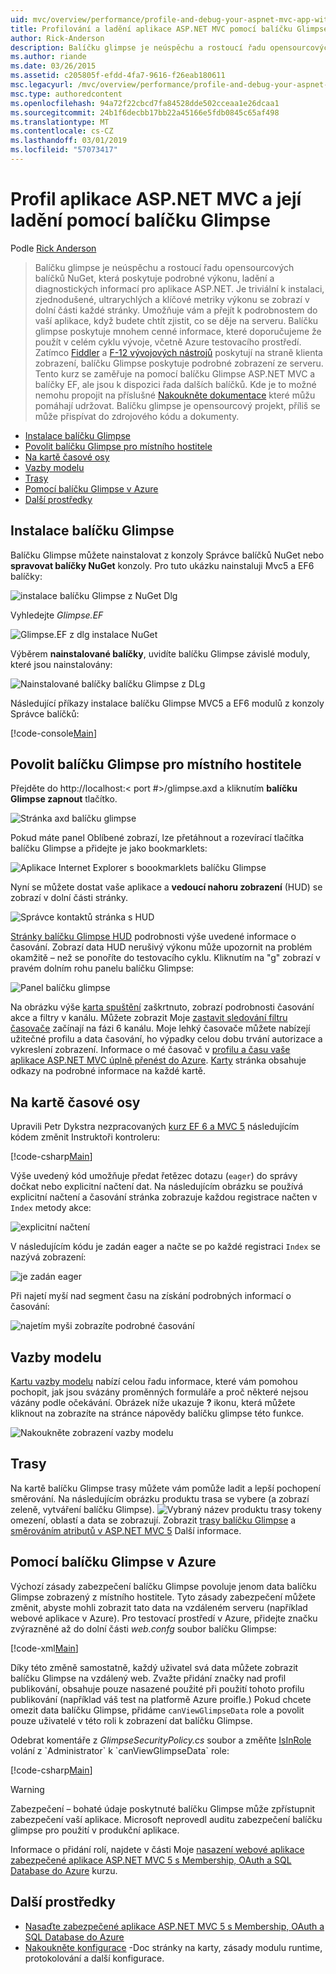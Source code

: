 ```yaml
---
uid: mvc/overview/performance/profile-and-debug-your-aspnet-mvc-app-with-glimpse
title: Profilování a ladění aplikace ASP.NET MVC pomocí balíčku Glimpse | Dokumentace Microsoftu
author: Rick-Anderson
description: Balíčku glimpse je neúspěchu a rostoucí řadu opensourcových balíčků NuGet, která poskytuje podrobné výkonu, ladění a diagnostických informací pro ASP.NET...
ms.author: riande
ms.date: 03/26/2015
ms.assetid: c205805f-efdd-4fa7-9616-f26eab180611
msc.legacyurl: /mvc/overview/performance/profile-and-debug-your-aspnet-mvc-app-with-glimpse
msc.type: authoredcontent
ms.openlocfilehash: 94a72f22cbcd7fa84528dde502cceaa1e26dcaa1
ms.sourcegitcommit: 24b1f6decbb17bb22a45166e5fdb0845c65af498
ms.translationtype: MT
ms.contentlocale: cs-CZ
ms.lasthandoff: 03/01/2019
ms.locfileid: "57073417"
---
```

<a name="profile-and-debug-your-aspnet-mvc-app-with-glimpse"></a>Profil aplikace ASP.NET MVC a její ladění pomocí balíčku Glimpse
====================
Podle [Rick Anderson]((https://twitter.com/RickAndMSFT))

> Balíčku glimpse je neúspěchu a rostoucí řadu opensourcových balíčků NuGet, která poskytuje podrobné výkonu, ladění a diagnostických informací pro aplikace ASP.NET. Je triviální k instalaci, zjednodušené, ultrarychlých a klíčové metriky výkonu se zobrazí v dolní části každé stránky. Umožňuje vám a přejít k podrobnostem do vaší aplikace, když budete chtít zjistit, co se děje na serveru. Balíčku glimpse poskytuje mnohem cenné informace, které doporučujeme že použít v celém cyklu vývoje, včetně Azure testovacího prostředí. Zatímco [Fiddler](http://www.telerik.com/fiddler) a [F-12 vývojových nástrojů](https://msdn.microsoft.com/library/ie/gg589512(v=vs.85).aspx) poskytují na straně klienta zobrazení, balíčku Glimpse poskytuje podrobné zobrazení ze serveru. Tento kurz se zaměřuje na pomocí balíčku Glimpse ASP.NET MVC a balíčky EF, ale jsou k dispozici řada dalších balíčků. Kde je to možné nemohu propojit na příslušné [Nakoukněte dokumentace](http://getglimpse.com/Docs/) které můžu pomáhají udržovat. Balíčku glimpse je opensourcový projekt, příliš se může přispívat do zdrojového kódu a dokumenty.


- [Instalace balíčku Glimpse](#ig)
- [Povolit balíčku Glimpse pro místního hostitele](#eg)
- [Na kartě časové osy](#Time)
- [Vazby modelu](#mb)
- [Trasy](#route)
- [Pomocí balíčku Glimpse v Azure](#da)
- [Další prostředky](#addRes)

<a id="ig"></a>
## <a name="installing-glimpse"></a>Instalace balíčku Glimpse

Balíčku Glimpse můžete nainstalovat z konzoly Správce balíčků NuGet nebo **spravovat balíčky NuGet** konzoly. Pro tuto ukázku nainstaluji Mvc5 a EF6 balíčky:

![instalace balíčku Glimpse z NuGet Dlg](profile-and-debug-your-aspnet-mvc-app-with-glimpse/_static/image1.png)

Vyhledejte *Glimpse.EF*

![Glimpse.EF z dlg instalace NuGet](profile-and-debug-your-aspnet-mvc-app-with-glimpse/_static/image2.png)

Výběrem **nainstalované balíčky**, uvidíte balíčku Glimpse závislé moduly, které jsou nainstalovány:

![Nainstalované balíčky balíčku Glimpse z DLg](profile-and-debug-your-aspnet-mvc-app-with-glimpse/_static/image3.png)

Následující příkazy instalace balíčku Glimpse MVC5 a EF6 modulů z konzoly Správce balíčků:

[!code-console[Main](profile-and-debug-your-aspnet-mvc-app-with-glimpse/samples/sample1.cmd)]

<a id="eg"></a>
## <a name="enable-glimpse-for-localhost"></a>Povolit balíčku Glimpse pro místního hostitele

Přejděte do http://localhost:&lt; port #&gt;/glimpse.axd a kliknutím <strong>balíčku Glimpse zapnout</strong> tlačítko.

![Stránka axd balíčku glimpse](profile-and-debug-your-aspnet-mvc-app-with-glimpse/_static/image4.png)

Pokud máte panel Oblíbené zobrazí, lze přetáhnout a rozevírací tlačítka balíčku Glimpse a přidejte je jako bookmarklets:

![Aplikace Internet Explorer s boookmarklets balíčku Glimpse](profile-and-debug-your-aspnet-mvc-app-with-glimpse/_static/image5.png)

Nyní se můžete dostat vaše aplikace a **vedoucí nahoru zobrazení** (HUD) se zobrazí v dolní části stránky.

![Správce kontaktů stránka s HUD](profile-and-debug-your-aspnet-mvc-app-with-glimpse/_static/image6.png)

[Stránky balíčku Glimpse HUD](http://getglimpse.com/Docs/Heads-up-Display) podrobnosti výše uvedené informace o časování. Zobrazí data HUD nerušivý výkonu může upozornit na problém okamžitě – než se ponoříte do testovacího cyklu. Kliknutím na &quot;g&quot; zobrazí v pravém dolním rohu panelu balíčku Glimpse:

![Panel balíčku glimpse](profile-and-debug-your-aspnet-mvc-app-with-glimpse/_static/image7.png)

Na obrázku výše [karta spuštění](http://getglimpse.com/Docs/Execution-Tab) zaškrtnuto, zobrazí podrobnosti časování akce a filtry v kanálu. Můžete zobrazit Moje [zastavit sledování filtru časovače](http://www.nuget.org/packages/StopWatch/) začínají na fázi 6 kanálu. Moje lehký časovače můžete nabízejí užitečné profilu a data časování, ho výpadky celou dobu trvání autorizace a vykreslení zobrazení. Informace o mé časovač v [profilu a času vaše aplikace ASP.NET MVC úplně přenést do Azure](https://blogs.msdn.com/b/webdev/archive/2014/07/29/profile-and-time-your-asp-net-mvc-app-all-the-way-to-azure.aspx). [Karty](http://getglimpse.com/Docs/Tabs) stránka obsahuje odkazy na podrobné informace na každé kartě.

<a id="Time"></a>
## <a name="the-timeline-tab"></a>Na kartě časové osy

Upravili Petr Dykstra nezpracovaných [kurz EF 6 a MVC 5](../getting-started/getting-started-with-ef-using-mvc/creating-an-entity-framework-data-model-for-an-asp-net-mvc-application.md) následujícím kódem změnit Instruktoři kontroleru:

[!code-csharp[Main](profile-and-debug-your-aspnet-mvc-app-with-glimpse/samples/sample2.cs?highlight=1,20-31)]

Výše uvedený kód umožňuje předat řetězec dotazu (`eager`) do správy dočkat nebo explicitní načtení dat. Na následujícím obrázku se používá explicitní načtení a časování stránka zobrazuje každou registrace načten v `Index` metody akce:

![explicitní načtení](profile-and-debug-your-aspnet-mvc-app-with-glimpse/_static/image8.png)

V následujícím kódu je zadán eager a načte se po každé registraci `Index` se nazývá zobrazení:

![je zadán eager](profile-and-debug-your-aspnet-mvc-app-with-glimpse/_static/image9.png)

Při najetí myší nad segment času na získání podrobných informací o časování:

![najetím myši zobrazíte podrobné časování](profile-and-debug-your-aspnet-mvc-app-with-glimpse/_static/image10.png)

<a id="mb"></a>
## <a name="model-binding"></a>Vazby modelu

[Kartu vazby modelu](http://getglimpse.com/Docs/Model-Binding-Tab) nabízí celou řadu informace, které vám pomohou pochopit, jak jsou svázány proměnných formuláře a proč některé nejsou vázány podle očekávání. Obrázek níže ukazuje **?** ikonu, která můžete kliknout na zobrazíte na stránce nápovědy balíčku glimpse této funkce.

![Nakoukněte zobrazení vazby modelu](profile-and-debug-your-aspnet-mvc-app-with-glimpse/_static/image11.png)

<a id="route"></a>
## <a name="routes"></a>Trasy

 Na kartě balíčku Glimpse trasy můžete vám pomůže ladit a lepší pochopení směrování. Na následujícím obrázku produktu trasa se vybere (a zobrazí zeleně, vytváření balíčku Glimpse). ![Vybraný název produktu](profile-and-debug-your-aspnet-mvc-app-with-glimpse/_static/image12.png) trasy tokeny omezení, oblastí a data se zobrazují. Zobrazit [trasy balíčku Glimpse](http://getglimpse.com/Docs/Routes-Tab) a [směrováním atributů v ASP.NET MVC 5](https://blogs.msdn.com/b/webdev/archive/2013/10/17/attribute-routing-in-asp-net-mvc-5.aspx) Další informace. 

<a id="da"></a>
## <a name="using-glimpse-on-azure"></a>Pomocí balíčku Glimpse v Azure

Výchozí zásady zabezpečení balíčku Glimpse povoluje jenom data balíčku Glimpse zobrazený z místního hostitele. Tyto zásady zabezpečení můžete změnit, abyste mohli zobrazit tato data na vzdáleném serveru (například webové aplikace v Azure). Pro testovací prostředí v Azure, přidejte značku zvýrazněné až do dolní části *web.confg* soubor balíčku Glimpse:

[!code-xml[Main](profile-and-debug-your-aspnet-mvc-app-with-glimpse/samples/sample3.xml?highlight=2-6)]

Díky této změně samostatně, každý uživatel svá data můžete zobrazit balíčku Glimpse na vzdálený web. Zvažte přidání značky nad profil publikování, obsahuje pouze nasazené použité při použití tohoto profilu publikování (například váš test na platformě Azure proifle.) Pokud chcete omezit data balíčku Glimpse, přidáme `canViewGlimpseData` role a povolit pouze uživatelé v této roli k zobrazení dat balíčku Glimpse.

Odebrat komentáře z *GlimpseSecurityPolicy.cs* soubor a změňte [IsInRole](https://msdn.microsoft.com/library/system.security.principal.iprincipal.isinrole(v=vs.110).aspx) volání z `Administrator` k `canViewGlimpseData` role:

[!code-csharp[Main](profile-and-debug-your-aspnet-mvc-app-with-glimpse/samples/sample4.cs?highlight=6)]

> [!WARNING]
> Zabezpečení – bohaté údaje poskytnuté balíčku Glimpse může zpřístupnit zabezpečení vaší aplikace. Microsoft neprovedl auditu zabezpečení balíčku glimpse pro použití v produkční aplikace.


Informace o přidání rolí, najdete v části Moje [nasazení webové aplikace zabezpečené aplikace ASP.NET MVC 5 s Membership, OAuth a SQL Database do Azure](https://azure.microsoft.com/documentation/articles/web-sites-dotnet-deploy-aspnet-mvc-app-membership-oauth-sql-database/) kurzu.

<a id="addRes"></a>
## <a name="additional-resources"></a>Další prostředky

- [Nasaďte zabezpečené aplikace ASP.NET MVC 5 s Membership, OAuth a SQL Database do Azure](https://azure.microsoft.com/documentation/articles/web-sites-dotnet-deploy-aspnet-mvc-app-membership-oauth-sql-database/)
- [Nakoukněte konfigurace](http://getglimpse.com/Docs/Configuration) -Doc stránky na karty, zásady modulu runtime, protokolování a další konfigurace.
